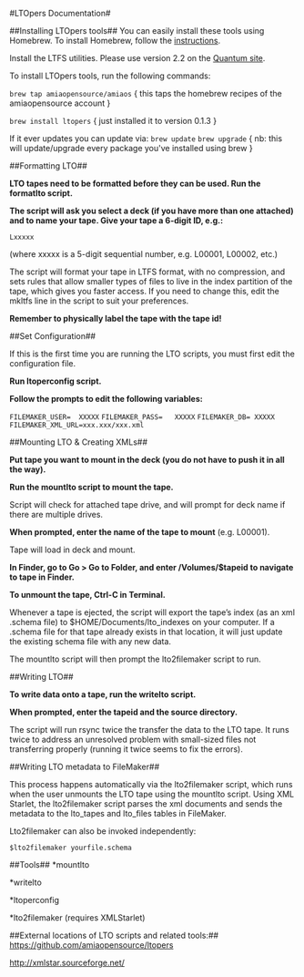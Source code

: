 #LTOpers Documentation#

##Installing LTOpers tools##
You can easily install these tools using Homebrew. To install Homebrew, follow the [instructions](http://brew.sh/).

Install the LTFS utilities. Please use version 2.2 on the [Quantum site](http://www.quantum.com/serviceandsupport/softwareanddocumentationdownloads/ltfs/index.aspx?whattab=Third).

To install LTOpers tools, run the following commands:

`brew tap amiaopensource/amiaos`
{ this taps the homebrew recipes of the amiaopensource account }

`brew install ltopers`
{ just installed it to version 0.1.3 }

If it ever updates you can update via:
`brew update`
`brew upgrade`
{ nb: this will update/upgrade every package you've installed using brew }

##Formatting LTO##

**LTO tapes need to be formatted before they can be used. Run the formatlto script.**

**The script will ask you select a deck (if you have more than one attached) and to name your tape. Give your tape a 6-digit ID, e.g.:**

`Lxxxxx`

(where xxxxx is a 5-digit sequential number, e.g. L00001, L00002, etc.)

The script will format your tape in LTFS format, with no compression, and sets rules that allow smaller types of files to live in the index partition of the tape, which gives you faster access. If you need to change this, edit the mkltfs line in the script to suit your preferences.

**Remember to physically label the tape with the tape id!**

##Set Configuration##

If this is the first time you are running the LTO scripts, you must first edit the configuration file.

**Run ltoperconfig script.**

**Follow the prompts to edit the following variables:**
    
`FILEMAKER_USER=  XXXXX`
`FILEMAKER_PASS=   XXXXX`
`FILEMAKER_DB= XXXXX`
`FILEMAKER_XML_URL=xxx.xxx/xxx.xml`

##Mounting LTO & Creating XMLs##

**Put tape you want to mount in the deck (you do not have to push it in all the way).**

**Run the mountlto script to mount the tape.**

Script will check for attached tape drive, and will prompt for deck name if there are multiple drives.

**When prompted, enter the name of the tape to mount** (e.g. L00001).

Tape will load in deck and mount. 

**In Finder, go to Go > Go to Folder, and enter /Volumes/$tapeid to navigate to tape in Finder.**

**To unmount the tape, Ctrl-C in Terminal.**

Whenever a tape is ejected, the script will export the tape’s index (as an xml .schema file) to $HOME/Documents/lto_indexes on your computer. If a .schema file for that tape already exists in that location, it will just update the existing schema file with any new data.

The mountlto script will then prompt the lto2filemaker script to run.

##Writing LTO##

**To write data onto a tape, run the writelto script.**

**When prompted, enter the tapeid and the source directory.**

The script will run rsync twice the transfer the data to the LTO tape. It runs twice to address an unresolved problem with small-sized files not transferring properly (running it twice seems to fix the errors).


##Writing LTO metadata to FileMaker##

This process happens automatically via the lto2filemaker script, which runs when the user unmounts the LTO tape using the mountlto script.  Using XML Starlet, the lto2filemaker script parses the xml documents and sends the metadata to the lto\_tapes and lto\_files tables in FileMaker.

Lto2filemaker can also be invoked independently:

`$lto2filemaker yourfile.schema`

##Tools##
*mountlto

*writelto

*ltoperconfig

*lto2filemaker (requires XMLStarlet)

##External locations of LTO scripts and related tools:##
https://github.com/amiaopensource/ltopers

http://xmlstar.sourceforge.net/


